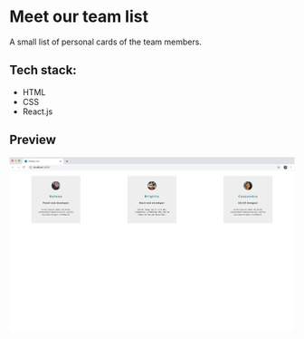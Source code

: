 # Meet our team list

A small list of personal cards of the team members.

## Tech stack:
- HTML
- CSS
- React.js

## Preview
<kbd>![Screenshot](./preview.png)</kbd>
